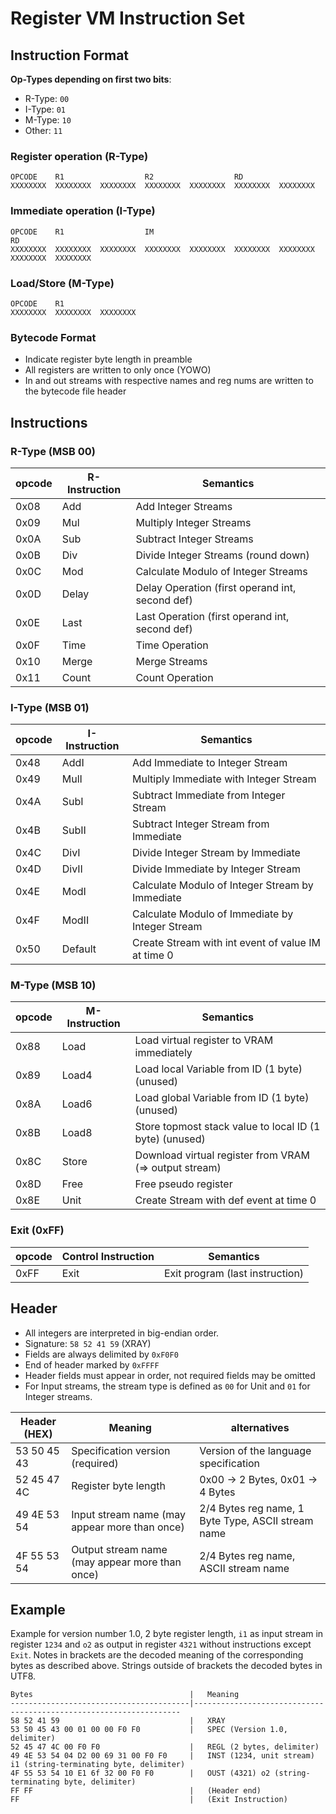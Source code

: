 # Register VM Instruction Set

## Instruction Format


__Op-Types depending on first two bits__:

- R-Type: `00`
- I-Type: `01`
- M-Type: `10`
- Other: `11`

### Register operation (R-Type)
```
OPCODE    R1                  R2                  RD
XXXXXXXX  XXXXXXXX  XXXXXXXX  XXXXXXXX  XXXXXXXX  XXXXXXXX  XXXXXXXX
```

### Immediate operation (I-Type)
```
OPCODE    R1                  IM                                      RD
XXXXXXXX  XXXXXXXX  XXXXXXXX  XXXXXXXX  XXXXXXXX  XXXXXXXX  XXXXXXXX  XXXXXXXX  XXXXXXXX
```

### Load/Store (M-Type)
```
OPCODE    R1
XXXXXXXX  XXXXXXXX  XXXXXXXX
```

### Bytecode Format

- Indicate register byte length in preamble
- All registers are written to only once (YOWO)
- In and out streams with respective names and reg nums are written to the bytecode file header

## Instructions

### R-Type (MSB 00)
| opcode  | R-Instruction         |   Semantics                                           |
|---------|-----------------------|-------------------------------------------------------|
| 0x08    | Add                   | Add Integer Streams                                   |
| 0x09    | Mul                   | Multiply Integer Streams                              |
| 0x0A    | Sub                   | Subtract Integer Streams                              |
| 0x0B    | Div                   | Divide Integer Streams (round down)                   |
| 0x0C    | Mod                   | Calculate Modulo of Integer Streams                   |
| 0x0D    | Delay                 | Delay Operation (first operand int, second def)       |
| 0x0E    | Last                  | Last Operation (first operand int, second def)        |
| 0x0F    | Time                  | Time Operation                                        |
| 0x10    | Merge                 | Merge Streams                                         |
| 0x11    | Count                 | Count Operation                                       |

### I-Type (MSB 01)
| opcode  | I-Instruction         |   Semantics                                           |
|---------|-----------------------|-------------------------------------------------------|
| 0x48    | AddI                  | Add Immediate to Integer Stream                       |
| 0x49    | MulI                  | Multiply Immediate with Integer Stream                |
| 0x4A    | SubI                  | Subtract Immediate from Integer Stream                |
| 0x4B    | SubII                 | Subtract Integer Stream from Immediate                |
| 0x4C    | DivI                  | Divide Integer Stream by Immediate                    |
| 0x4D    | DivII                 | Divide Immediate by Integer Stream                    |
| 0x4E    | ModI                  | Calculate Modulo of Integer Stream by Immediate       |
| 0x4F    | ModII                 | Calculate Modulo of Immediate by Integer Stream       |
| 0x50    | Default               | Create Stream with int event of value IM at time 0    |

### M-Type (MSB 10)
| opcode  | M-Instruction         |   Semantics                                           | 
|---------|-----------------------|-------------------------------------------------------|
| 0x88    | Load                  | Load virtual register to VRAM immediately             |
| 0x89    | Load4                 | Load local Variable from ID (1 byte) (unused)         |
| 0x8A    | Load6                 | Load global Variable from ID (1 byte) (unused)        |
| 0x8B    | Load8                 | Store topmost stack value to local ID (1 byte) (unused)|
| 0x8C    | Store                 | Download virtual register from VRAM (=> output stream)|
| 0x8D    | Free                  | Free pseudo register                                  |
| 0x8E    | Unit                  | Create Stream with def event at time 0                |

### Exit (0xFF)
| opcode  | Control Instruction   |   Semantics                                           |
|---------|-----------------------|-------------------------------------------------------|
| 0xFF    | Exit                  | Exit program (last instruction)                       |

## Header

- All integers are interpreted in big-endian order.
- Signature: `58 52 41 59` (XRAY)
- Fields are always delimited by `0xF0F0`
- End of header marked by `0xFFFF`
- Header fields must appear in order, not required fields may be omitted
- For Input streams, the stream type is defined as `00` for Unit and `01` for Integer streams.

| Header (HEX)  |     Meaning                                   |      alternatives                                  |
|---------------|-----------------------------------------------|----------------------------------------------------|
| 53 50 45 43   | Specification version (required)              | Version of the language specification              |
| 52 45 47 4C   | Register byte length                          | 0x00 -> 2 Bytes, 0x01 -> 4 Bytes                   |
| 49 4E 53 54   | Input stream name (may appear more than once) | 2/4 Bytes reg name, 1 Byte Type, ASCII stream name |
| 4F 55 53 54   | Output stream name (may appear more than once)| 2/4 Bytes reg name, ASCII stream name              |

## Example

Example for version number 1.0, 2 byte register length, `i1` as input stream in register `1234` and `o2` as output in
register `4321` without instructions except `Exit`. Notes in brackets are the decoded meaning of the corresponding
bytes as described above. Strings outside of brackets the decoded bytes in UTF8.

```
Bytes                                   |   Meaning
----------------------------------------|-------------------------------------------------------------------
58 52 41 59                             |   XRAY 
53 50 45 43 00 01 00 00 F0 F0           |   SPEC (Version 1.0, delimiter)
52 45 47 4C 00 F0 F0                    |   REGL (2 bytes, delimiter)
49 4E 53 54 04 D2 00 69 31 00 F0 F0     |   INST (1234, unit stream) i1 (string-terminating byte, delimiter)
4F 55 53 54 10 E1 6f 32 00 F0 F0        |   OUST (4321) o2 (string-terminating byte, delimiter)
FF FF                                   |   (Header end)
FF                                      |   (Exit Instruction)
```
